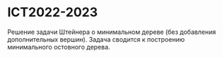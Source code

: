 # ICT2022-2023
Решение задачи Штейнера о минимальном дереве (без добавления дополнительных вершин).
Задача сводится к построению минимального остовного дерева.
